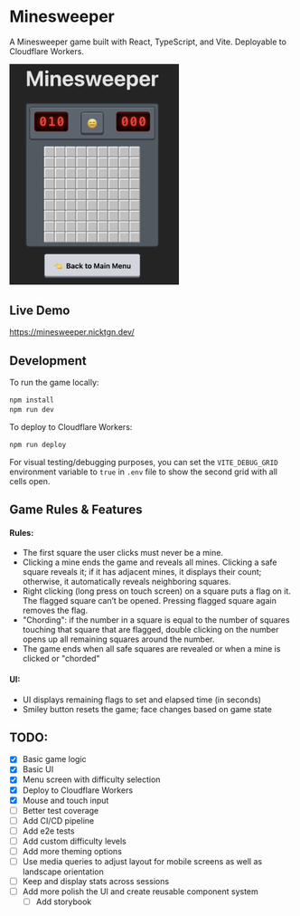 # Minesweeper

A Minesweeper game built with React, TypeScript, and Vite. Deployable to Cloudflare Workers.

<img src="./src/assets/screenshot.png" alt="drawing" width="300"/>

## Live Demo

https://minesweeper.nicktgn.dev/

## Development

To run the game locally:

```bash
npm install
npm run dev
```

To deploy to Cloudflare Workers:

```bash
npm run deploy
```

For visual testing/debugging purposes, you can set the `VITE_DEBUG_GRID` environment variable to `true` in `.env` file to show the second grid with all cells open.

## Game Rules & Features

#### Rules:
- The first square the user clicks must never be a mine.
- Clicking a mine ends the game and reveals all mines. Clicking a safe square reveals it; if it has adjacent mines, it displays their count; otherwise, it automatically reveals neighboring squares.
- Right clicking (long press on touch screen) on a square puts a flag on it. The flagged square can’t be opened. Pressing flagged square again removes the flag.
- "Chording": if the number in a square is equal to the number of squares touching that square that are flagged, double clicking on the number opens up all remaining squares around the number.
- The game ends when all safe squares are revealed or when a mine is clicked or "chorded"

#### UI:
- UI displays remaining flags to set and elapsed time (in seconds)
- Smiley button resets the game; face changes based on game state


## TODO:
- [x] Basic game logic
- [x] Basic UI
- [x] Menu screen with difficulty selection
- [x] Deploy to Cloudflare Workers
- [x] Mouse and touch input
- [ ] Better test coverage
- [ ] Add CI/CD pipeline
- [ ] Add e2e tests
- [ ] Add custom difficulty levels
- [ ] Add more theming options
- [ ] Use media queries to adjust layout for mobile screens as well as landscape orientation
- [ ] Keep and display stats across sessions
- [ ] Add more polish the UI and create reusable component system
    - [ ] Add storybook
